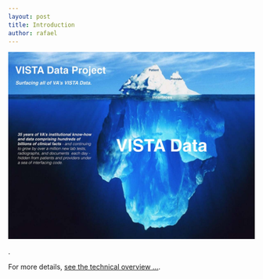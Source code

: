 ```yaml
---
layout: post
title: Introduction
author: rafael
---
```


![vdpiceberg](/assets/vdp-iceberg.jpg)


.


For more details, [see the technical overview ...](https://github.com/vistadataproject/documents).
